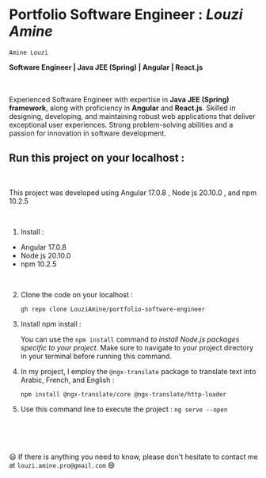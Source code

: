 # Portfolio  Software  Engineer : **_Louzi Amine_**

`Amine Louzi`
<br>

**Software Engineer | Java JEE (Spring) | Angular | React.js**


<br><br>
Experienced Software Engineer with expertise in **Java JEE (Spring) framework**, along with proficiency in **Angular** and **React.js**. Skilled in designing, developing, and maintaining robust web applications that deliver exceptional user experiences. Strong problem-solving abilities and a passion for innovation in software development.
<br>



## Run this project on your localhost :

<br>

This project was developed using Angular  17.0.8  , Node js 20.10.0 , and npm  10.2.5

<br>

1. Install :

  * Angular 17.0.8
  * Node js 20.10.0
  *  npm 10.2.5

<br>

2. Clone the code on your localhost : 

   `gh repo clone LouziAmine/portfolio-software-engineer`

3. Install npm install :

   You can use the `npm install` command _to install Node.js packages specific to your project_. Make sure to navigate to your project directory in your terminal before running this command.

4. In my project, I employ the `@ngx-translate` package to translate text into Arabic, French, and English :

     `npm install @ngx-translate/core @ngx-translate/http-loader`

5. Use this command line to execute the project :
       `ng serve --open`


<br>
<br>
<br>

😃 If there is anything you need to know, please don't hesitate to contact me at `louzi.amine.pro@gmail.com` 😄
    


